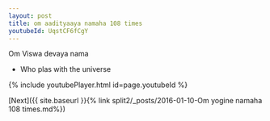 ```yaml
---
layout: post
title: om aadityaaya namaha 108 times
youtubeId: UqstCF6fCgY
---
```

 
 
Om Viswa devaya nama 
 
 -  Who plas with the universe 
 
  
 
  
 
 
 
 
 
 


{% include youtubePlayer.html id=page.youtubeId %}
 
[Next]({{ site.baseurl }}{% link  split2/_posts/2016-01-10-Om yogine namaha 108 times.md%})
 
